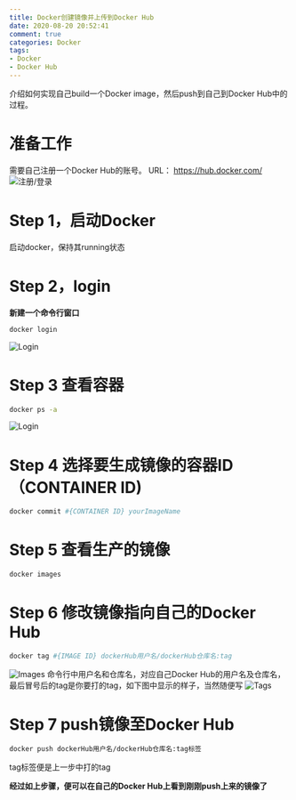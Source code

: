 ```yaml
---
title: Docker创建镜像并上传到Docker Hub
date: 2020-08-20 20:52:41
comment: true
categories: Docker
tags:
- Docker
- Docker Hub
---
```


介绍如何实现自己build一个Docker image，然后push到自己到Docker Hub中的过程。
<!--more-->

# 准备工作
需要自己注册一个Docker Hub的账号。
URL： https://hub.docker.com/
![注册/登录](signup.jpg)

# Step 1，启动Docker
启动docker，保持其running状态

# Step 2，login
 **新建一个命令行窗口**
 ```bash
docker login
 ```
 ![Login](login.jpg)

# Step 3 查看容器

```bash
docker ps -a
```
 ![Login](containers.jpg)

# Step 4 选择要生成镜像的容器ID（CONTAINER ID)
```bash
docker commit #{CONTAINER ID} yourImageName
```
# Step 5 查看生产的镜像
```bash
docker images
```
# Step 6 修改镜像指向自己的Docker Hub
```bash
docker tag #{IMAGE ID} dockerHub用户名/dockerHub仓库名:tag
```
 ![Images](list.jpg)
命令行中用户名和仓库名，对应自己Docker Hub的用户名及仓库名，最后冒号后的tag是你要打的tag，如下图中显示的样子，当然随便写
![Tags](imagetags.jpg)

# Step 7 push镜像至Docker Hub
```bash
docker push dockerHub用户名/dockerHub仓库名:tag标签
```
tag标签便是上一步中打的tag

**经过如上步骤，便可以在自己的Docker Hub上看到刚刚push上来的镜像了**
